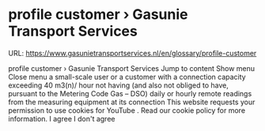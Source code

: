 # profile customer › Gasunie Transport Services

URL: https://www.gasunietransportservices.nl/en/glossary/profile-customer

profile customer › Gasunie Transport Services
Jump to content
Show menu
Close menu
a
small-scale user
or a
customer
with a
connection capacity
exceeding 40 m3(n)/
hour
not having (and also not obliged to have, pursuant to the Metering Code
Gas
– DSO) daily or hourly remote readings from the
measuring equipment
at its
connection
This website requests your permission to use cookies for
YouTube
. Read our
cookie policy
for more information.
I agree
I don't agree